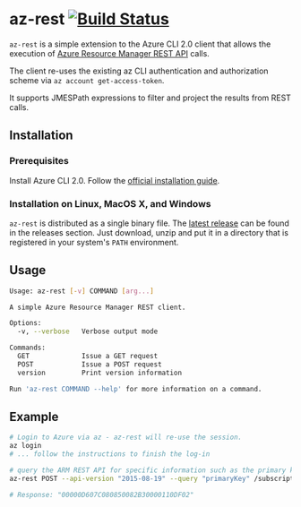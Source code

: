 # az-rest [![Build Status](https://travis-ci.org/olohmann/az-rest.png?branch=master)](https://travis-ci.org/olohmann/az-rest)

`az-rest` is a simple extension to the Azure CLI 2.0 client that allows the execution of [Azure Resource Manager REST API](https://docs.microsoft.com/en-us/rest/api/resources/) calls.

The client re-uses the existing az CLI authentication and authorization scheme via `az account get-access-token`.

It supports JMESPath expressions to filter and project the results from REST calls.

## Installation
### Prerequisites

Install Azure CLI 2.0. Follow the [official installation guide](https://docs.microsoft.com/en-us/cli/azure/install-azure-cli?view=azure-cli-latest).

### Installation on Linux, MacOS X, and Windows

`az-rest` is distributed as a single binary file. The [latest release](https://github.com/olohmann/az-rest/releases/latest) can be found in the releases section. 
Just download, unzip and put it in a directory that is registered in your system's `PATH` environment.

## Usage

```bash
Usage: az-rest [-v] COMMAND [arg...]

A simple Azure Resource Manager REST client.

Options:
  -v, --verbose   Verbose output mode

Commands:
  GET             Issue a GET request
  POST            Issue a POST request
  version         Print version information

Run 'az-rest COMMAND --help' for more information on a command.
```

## Example

```bash
# Login to Azure via az - az-rest will re-use the session.
az login
# ... follow the instructions to finish the log-in

# query the ARM REST API for specific information such as the primary key for AzureSearch
az-rest POST --api-version "2015-08-19" --query "primaryKey" /subscriptions/00000000-0000-0000-0000-000000000000/resourceGroups/demo-resource-group/providers/Microsoft.Search/searchServices/my-search-service/listAdminKeys

# Response: "00000D607C080850082B30000110DF02"
```

